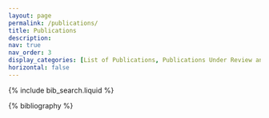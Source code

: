 ```yaml
---
layout: page
permalink: /publications/
title: Publications
description:
nav: true
nav_order: 3
display_categories: [List of Publications, Publications Under Review and Preparation]
horizontal: false
---
```


<!-- _pages/publications.md -->

<!-- Bibsearch Feature -->

{% include bib_search.liquid %}

<div class="publications">

{% bibliography %}

</div>
